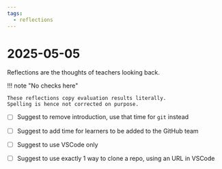 ```yaml
---
tags:
  - reflections
---
```


# 2025-05-05

Reflections are the thoughts of teachers looking back.

!!! note "No checks here"

    These reflections copy evaluation results literally.
    Spelling is hence not corrected on purpose.

- [ ] Suggest to remove introduction, use that time for `git` instead
- [ ] Suggest to add time for learners to be added to the GitHub team
- [ ] Suggest to use VSCode only
- [ ] Suggest to use exactly 1 way to clone a repo, using an URL in VSCode

